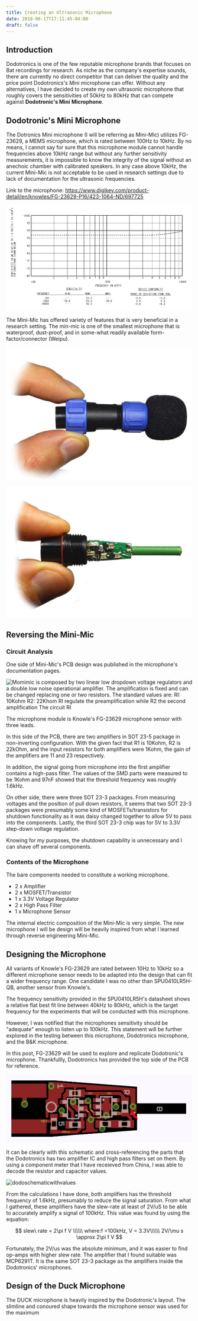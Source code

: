 ```yaml
---
title: Creating an Ultrasonic Microphone
date: 2018-06-17T17:11:45-04:00
draft: false
---
```


## Introduction

Dodotronics is one of the few reputable microphone brands that focuses on Bat recordings for research. As niche as the company's expertise sounds, there are currently no direct competitor that can deliver the quality and the price point Dodotronics's Mini microphone can offer. Without any alternatives, I have decided to create my own ultrasonic microphone that roughly covers the sensitivities of 50kHz to 80kHz that can compete against **Dodotronic's Mini** **Microphone**. 

## Dodotronic's Mini Microphone

The Dotronics Mini microphone (I will be referring as Mini-Mic) utilizes FG-23629, a MEMS microphone, which is rated between 100Hz to 10kHz. By no means, I cannot say for sure that this microphone module cannot handle frequencies above 10kHz range but without any further sensitivity measurements, it is impossible to know the integrity of the signal without an anechoic chamber with calibrated speakers. In any case above 10kHz, the current Mini-Mic is not acceptable to be used in research settings due to lack of documentation for the ultrasonic frequencies.

Link to the microphone: https://www.digikey.com/product-detail/en/knowles/FG-23629-P16/423-1064-ND/697725

![1531614976487](FG_sensitivty.png)

The Mini-Mic has offered variety of features that is very beneficial in a research setting. The min-mic is one of the smallest microphone that is waterproof, dust-proof, and in some-what readily available form-factor/connector (Weipu). 

![1531615736635](wcasing.png)

![1531616249219](wocasing.png)









## Reversing the Mini-Mic

### Circuit Analysis

One side of Mini-Mic's PCB design was published in the microphone's documentation pages.

![Momimic is composed by two linear  low dropdown voltage regulators and  a double low noise operational  amplifier. The amplification is fixed  and can be changed replacing one or  two resistors.  The standard values are:  RI: 10Kohm  R2: 22Khom  RI regulate the preamplification while  R2 the second amplification  The circuit  RI ](file:///C:/Users/Lucas/AppData/Local/Temp/msohtmlclip1/01/clip_image001.png) 

The microphone module is Knowle's FG-23629 microphone sensor with three leads. 

In this side of the PCB, there are two amplifiers in SOT 23-5 package in non-inverting configuration. With the given fact that R1 is 10Kohm, R2 is 22kOhm, and the input resistors for both amplifiers were 1Kohm, the gain of the amplifiers are 11 and 23 respectively.  

In addition, the signal going from microphone into the first amplifier contains a high-pass filter. The values of the SMD parts were measured to be 1Kohm and 97nF showed that the threshold frequency was roughly 1.6kHz.

On other side, there were three SOT 23-3 packages.  From measuring voltages and the position of pull down resistors, it seems that two SOT 23-3 packages were presumably some kind of MOSFETs/transistors for shutdown functionality as it was daisy changed together to allow 5V to pass into the components.  Lastly, the third SOT 23-3 chip was for 5V to 3.3V step-down voltage regulation. 

Knowing for my purposes, the shutdown capability is unnecessary and I can shave off several components.

### Contents of the Microphone

The bare components needed to constitute a working microphone.

- 2 x Amplifier
- 2 x MOSFET/Transistor
- 1 x 3.3V Voltage Regulator
- 2 x High Pass Filter
- 1 x Microphone Sensor

The internal electric composition of the Mini-Mic is very simple. The new microphone I will be design will be heavily inspired from what I learned through reverse engineering Mini-Mic. 



## Designing the Microphone

All variants of Knowle's FG-23629 are rated between 10Hz to 10kHz so a different microphone sensor needs to be adapted into the design that can fit a wider frequency range. One candidate I was no other than SPU0410LR5H-QB, another sensor from Knowle's.

The frequency sensitivity provided in the SPU0410LR5H's datasheet shows a relative flat best fit line between 40kHz to 80kHz, which is the target frequency for the experiments that will be conducted with this microphone. 

However, I was notified that the microphones sensitivity should be "adequate" enough to listen up to 100kHz.  This statement will be further explored in the testing between this microphone, Dodotronics microphone, and the B&K microphone.

In this post,  FG-23629 will be used to explore and replicate Dodotronic's microphone. Thankfullly, Dodotronics has provided the top side of the PCB for reference.

![dodoschemtatic](dodoschemtatic.png)

It can be clearly with this schematic and cross-referencing the parts that the Dodotronics has two amplifier IC and high pass filters set on them. By using a component meter that I have receieved from China, I was able to decode the resistor and capacitor values.

![dodoschematicwithvalues](dodoschematicwithvalues.PNG)

From the calculations I have done, both amplifiers has the threshold frequency of 1.6kHz, presumably to reduce the signal saturation. From what I gathered, these amplifiers have the slew-rate at least of 2V/uS to be able to accurately amplify a signal of 100kHz.  This value was found by using the equation:

$$
slew\ rate = 2\pi f V \\\\\\
where:f =100kHz, V = 3.3V\\\\\\
2V/\mu s \approx 2\pi f V
$$

Fortunately, the 2V/us was the absolute minimum, and it was easier to find op-amps with higher slew rate. The amplifier that I found suitable was MCP6291T. It is the same SOT 23-3 package as the amplifiers inside the Dodotronics' microphones. 

 

## Design of the Duck Microphone



The DUCK microphone is heavily inspired by the Dodotronic's layout. The slimline and conoured shape towards the microphone sensor was used for the maximum 




